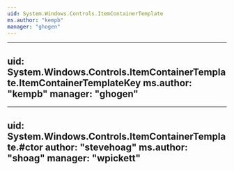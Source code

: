 ```yaml
---
uid: System.Windows.Controls.ItemContainerTemplate
ms.author: "kempb"
manager: "ghogen"
---
```


---
uid: System.Windows.Controls.ItemContainerTemplate.ItemContainerTemplateKey
ms.author: "kempb"
manager: "ghogen"
---

---
uid: System.Windows.Controls.ItemContainerTemplate.#ctor
author: "stevehoag"
ms.author: "shoag"
manager: "wpickett"
---
